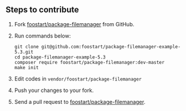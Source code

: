 ## Steps to contribute
1. Fork [foostart/package-filemanager](https://github.com/foostart/package-filemanager) from GitHub.
1. Run commands below:

    ```
    git clone git@github.com:foostart/package-filemanager-example-5.3.git
    cd package-filemanager-example-5.3
    composer require foostart/package-filemanager:dev-master
    make init
    ```
1. Edit codes in `vendor/foostart/package-filemanager`
1. Push your changes to your fork.
1. Send a pull request to [foostart/package-filemanager](https://github.com/foostart/package-filemanager).
